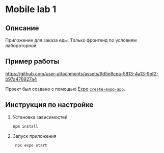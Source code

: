 # Mobile lab 1

## Описание

Приложение для заказа еды. Только фронтенд по условиям лабораторной.

## Пример работы

https://github.com/user-attachments/assets/9d5e8cea-5813-4a13-9ef2-b97a478927a4

Проект был создано с помощью [Expo](https://expo.dev) [`create-expo-app`](https://www.npmjs.com/package/create-expo-app).

## Инструкция по настройке

1. Установка зависимостей

   ```bash
   npm install
   ```

2. Запуск приложения

   ```bash
    npx expo start
   ```
